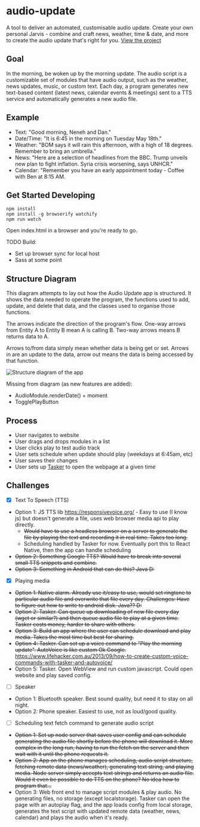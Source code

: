 # audio-update
A tool to deliver an automated, customisable audio update. Create your own personal Jarvis - combine and craft news, weather, time & date, and more to create the audio update that's right for you. [View the project](https://danlaush.github.io/audio-update/dist/)

## Goal
In the morning, be woken up by the morning update. The audio script is a customizable set of modules that have audio output, such as the weather, news updates, music, or custom text. Each day, a program generates new text-based content (latest news, calendar events & meetings) sent to a TTS service and automatically generates a new audio file.

## Example

* Text: "Good morning, Neneh and Dan."
* Date/Time: "It is 6:45 in the morning on Tuesday May 18th."
* Weather: "BOM says it will rain this afternoon, with a high of 18 degrees. Remember to bring an umbrella."
* News: "Here are a selection of headlines from the BBC. Trump unveils new plan to fight inflation. Syria crisis worsening, says UNHCR."
* Calendar: "Remember you have an early appointment today - Coffee with Ben at 8:15 AM.

## Get Started Developing
```
npm install
npm install -g browserify watchify
npm run watch
```

Open index.html in a browser and you're ready to go. 

TODO Build: 

* Set up browser sync for local host
* Sass at some point

## Structure Diagram

This diagram attempts to lay out how the Audio Update app is structured. It shows the data needed to operate the program, the functions used to add, update, and delete that data, and the classes used to organise those functions. 

The arrows indicate the direction of the program's flow. One-way arrows from Entity A to Entity B mean A is calling B. Two-way arrows means B returns data to A.

Arrows to/from data simply mean whether data is being get or set. Arrows in are an update to the data, arrow out means the data is being accessed by that function.

![Structure diagram of the app](docs/structure-diagram-170601.png)

Missing from diagram (as new features are added):

- AudioModule.renderDate() + moment
- TogglePlayButton

## Process

* User navigates to website
* User drags and drops modules in a list
* User clicks play to test audio track
* User sets schedule when update should play (weekdays at 6:45am, etc)
* User saves their changes
* User sets up [Tasker](https://play.google.com/store/apps/details?id=net.dinglisch.android.taskerm&hl=en) to open the webpage at a given time

## Challenges

- [x] Text To Speech (TTS)

* Option 1: JS TTS lib https://responsivevoice.org/ - Easy to use (I know js) but doesn't generate a file, uses web browser media api to play directly. 
  * ~~Would have to use a headless browser on a server to generate the file by playing the text and recording it in real time. Takes too long.~~
  * Scheduling handled by Tasker for now. Eventually port this to React Native, then the app can handle scheduling
* ~~Option 2: Something Google TTS? Would have to break into several small TTS snippets and combine.~~
* ~~Option 3: Something in Android that can do this? Java D:~~

- [x] Playing media

* ~~Option 1: Native alarm. Already use it/easy to use, would set ringtone to particular audio file and overwrite that file every day. Challenges: Have to figure out how to write to android disk. Java?? D:~~
* ~~Option 2: Tasker. Can queue up downloading of new file every day (wget or similar?) and then queue audio file to play at a given time. Tasker costs money, harder to share with others.~~
* ~~Option 3: Build an app where the user can schedule download and play media. Takes the most time but best for sharing.~~
* ~~Option 4: Tasker. Can set up a voice command to "Play the morning update". AutoVoice is like custom Ok Google.~~ https://www.lifehacker.com.au/2013/09/how-to-create-custom-voice-commands-with-tasker-and-autovoice/
* Option 5: Tasker. Open WebView and run custom javascript. Could open website and play saved config.

- [ ] Speaker

* Option 1: Bluetooth speaker. Best sound quality, but need it to stay on all night.
* Option 2: Phone speaker. Easiest to use, not as loud/good quality.

- [ ] Scheduling text fetch command to generate audio script

* ~~Option 1: Set up node server that saves user config and can schedule generating the audio file shortly before the phone will download it. More complex in the long run, having to run the fetch on the server and then wait with it until the phone requests it.~~
* ~~Option 2: App on the phone manages scheduling, audio script structure, fetching remote data (news/weather), generating text string, and playing media. Node server simply accepts text strings and returns an audio file. Would it even be possible to do TTS on the phone? No idea how to program that...~~
* Option 3: Web front end to manage script modules & play audio. No generating files, no storage (except localstorage). Tasker can open the page with an autoplay flag, and the app loads config from local storage, generates the text script with updated remote data (weather, news, calendar) and plays the audio when it's ready.










